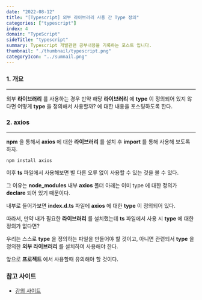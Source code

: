 ```yaml
---
date: "2022-08-12"
title: "[Typescript] 외부 라이브러리 사용 간 Type 정의"
categories: ["typescript"]
index: 4
domain: "TypeScript"
sideTitle: "typescript"
summary: Typescript 개발관련 공부내용을 기록하는 포스트 입니다.
thumbnail: "./thumbnail/typescript.png"
categoryIcon: "../sumnail.png"
---
```


### 1. 개요

---

외부 **라이브러리** 를 사용하는 경우 만약 해당 **라이브러리** 에 **type** 이 정의되어 있지 않다면 어떻게 **type** 을 정의해서 사용할까? 에 대한 내용을 포스팅하도록 한다.


### 2. axios
---

**npm** 을 통해서 **axios** 에 대한 **라이브러리** 를 설치 후 **import** 를 통해 사용해 보도록 하자.

```
npm install axios
```

이후 **ts** 파일에서 사용해보면 별 다른 오류 없이 사용할 수 있는 것을 볼 수 있다.

그 이유는 **node_modules** 내부 **axios** 폴더 아래는 이미 type 에 대한 정의가 **declare** 되어 있기 때문이다.

내부로 들어가보면 **index.d.ts** 파일에 **axios** 에 대한 **type** 이 정의되어 있다.

따라서, 만약 내가 필요한 **라이브러리** 를 설치했는데 **ts** 파일에서 사용 시 **type** 에 대한 정의가 없다면? 

우리는 스스로 **type** 을 정의하는 파일을 만들어야 할 것이고, 아니면 관련되서 **type** 을 정의한 **외부 라이브러리** 를 설치하여 사용해야 한다.

앞으로 **프로젝트** 에서 사용할때 유의해야 할 것이다.

### 참고 사이트

- [강의 사이트](https://www.inflearn.com/course/%ED%83%80%EC%9E%85%EC%8A%A4%ED%81%AC%EB%A6%BD%ED%8A%B8-%EC%8B%A4%EC%A0%84/unit/61104?tab=community)